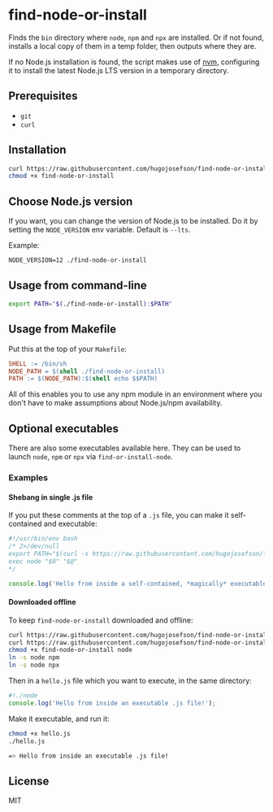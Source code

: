 # find-node-or-install

Finds the `bin` directory where `node`, `npm` and `npx` are installed.
Or if not found, installs a local copy of them in a temp folder, then
outputs where they are.

If no Node.js installation is found, the script makes use of
[nvm](https://github.com/nvm-sh/nvm), configuring it to install the
latest Node.js LTS version in a temporary directory.

## Prerequisites

  * `git`
  * `curl`

## Installation

```sh
curl https://raw.githubusercontent.com/hugojosefson/find-node-or-install/master/find-node-or-install -o find-node-or-install
chmod +x find-node-or-install
```

## Choose Node.js version

If you want, you can change the version of Node.js to be installed. Do
it by setting the `NODE_VERSION` env variable. Default is `--lts`.

Example:

    NODE_VERSION=12 ./find-node-or-install

## Usage from command-line

```sh
export PATH="$(./find-node-or-install):$PATH"
```

## Usage from Makefile

Put this at the top of your `Makefile`:

```Makefile
SHELL := /bin/sh
NODE_PATH = $(shell ./find-node-or-install)
PATH := $(NODE_PATH):$(shell echo $$PATH)
```

All of this enables you to use any npm module in an environment where
you don't have to make assumptions about Node.js/npm availability.

## Optional executables

There are also some executables available here. They can be used to
launch `node`, `npm` or `npx` via `find-or-install-node`.

### Examples

#### Shebang in single .js file

If you put these comments at the top of a `.js` file, you can make it self-contained and executable:

```js
#!/usr/bin/env bash
/* 2>/dev/null
export PATH="$(curl -s https://raw.githubusercontent.com/hugojosefson/find-node-or-install/master/find-node-or-install | bash):$PATH"
exec node "$0" "$@"
*/

console.log('Hello from inside a self-contained, *magically* executable .js file!')
```

#### Downloaded offline

To keep `find-node-or-install` downloaded and offline: 

```sh
curl https://raw.githubusercontent.com/hugojosefson/find-node-or-install/master/find-node-or-install -o find-node-or-install
curl https://raw.githubusercontent.com/hugojosefson/find-node-or-install/master/node -o node
chmod +x find-node-or-install node
ln -s node npm
ln -s node npx
```

Then in a `hello.js` file which you want to execute, in the same
directory:

```javascript
#!./node
console.log('Hello from inside an executable .js file!');
```

Make it executable, and run it:

```sh
chmod +x hello.js
./hello.js

=> Hello from inside an executable .js file!
```

## License

  MIT
